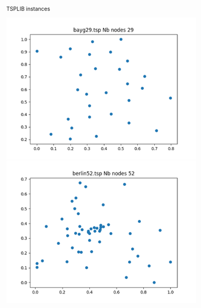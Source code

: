 TSPLIB instances

<img src="plots/bayg29.tsp.png" width="500px"> <img src="plots/berlin52.tsp.png" width="500px">
